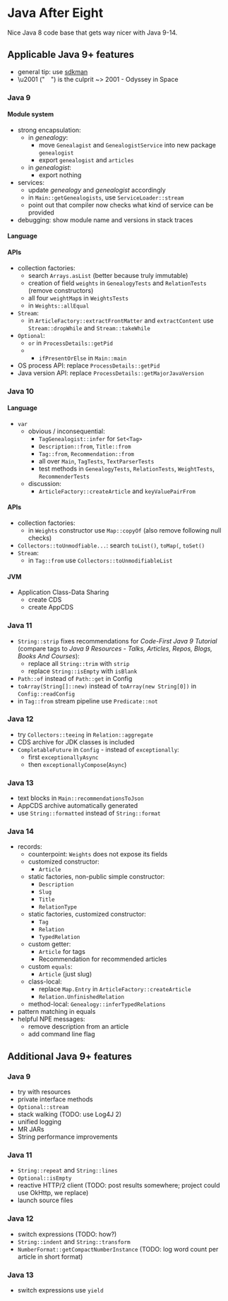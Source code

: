 # Java After Eight

Nice Java 8 code base that gets way nicer with Java 9-14.


## Applicable Java 9+ features

* general tip: use [sdkman](https://sdkman.io/)
* \u2001 (" ") is the culprit ~> 2001 - Odyssey in Space

### Java 9

#### Module system

* strong encapsulation:
	* in _genealogy_:
		* move `Genealagist` and `GenealogistService` into new package `genealogist`
		* export `genealogist` and `articles`
	* in _genealogist_:
		* export nothing
* services:
	* update _genealogy_ and _genealogist_ accordingly
	* in `Main::getGenealogists`, use `ServiceLoader::stream`
	* point out that compiler now checks what kind of service can be provided
* debugging: show module name and versions in stack traces

#### Language

#### APIs

* collection factories:
	* search `Arrays.asList` (better because truly immutable)
	* creation of field `weights` in `GenealogyTests` and `RelationTests` (remove constructors)
	* all four `weightMap`s in `WeightsTests`
	* in `Weights::allEqual`
* `Stream`:
	* in `ArticleFactory::extractFrontMatter` and `extractContent` use `Stream::dropWhile` and `Stream::takeWhile`
* `Optional`:
	* `or` in `ProcessDetails::getPid`
	* * `ifPresentOrElse` in `Main::main`
* OS process API: replace `ProcessDetails::getPid`
* Java version API: replace `ProcessDetails::getMajorJavaVersion`


### Java 10

#### Language

* `var`
	* obvious / inconsequential:
		* `TagGenealogist::infer` for `Set<Tag>`
		* `Description::from`, `Title::from`
		* `Tag::from`, `Recommendation::from`
		* all over `Main`, `TagTests`, `TextParserTests`
		* test methods in `GenealogyTests`, `RelationTests`, `WeightTests`, `RecommenderTests`
	* discussion:
		* `ArticleFactory::createArticle` and `keyValuePairFrom`

#### APIs

* collection factories:
	* in `Weights` constructor use `Map::copyOf` (also remove following null checks)
* `Collectors::toUnmodfiable...`: search `toList()`, `toMap(`, `toSet()`
* `Stream`:
	* in `Tag::from` use `Collectors::toUnmodifiableList`

#### JVM

* Application Class-Data Sharing
	* create CDS
	* create AppCDS

### Java 11

* `String::strip` fixes recommendations for _Code-First Java 9 Tutorial_ (compare tags to _Java 9 Resources - Talks, Articles, Repos, Blogs, Books And Courses_):
	* replace all `String::trim` with `strip`
	* replace `String::isEmpty` with `isBlank`
* `Path::of` instead of `Path::get` in Config
* `toArray(String[]::new)` instead of `toArray(new String[0])` in `Config::readConfig`
* in `Tag::from` stream pipeline use `Predicate::not`

### Java 12

* try `Collectors::teeing` in `Relation::aggregate`
* CDS archive for JDK classes is included
* `CompletableFuture` in `Config` - instead of `exceptionally`:
	* first `exceptionallyAsync​`
	* then `exceptionallyCompose​`(`Async`)

### Java 13

* text blocks in `Main::recommendationsToJson`
* AppCDS archive automatically generated
* use `String::formatted` instead of `String::format`

### Java 14

* records:
	* counterpoint: `Weights` does not expose its fields
	* customized constructor:
		* `Article`
	* static factories, non-public simple constructor:
		* `Description`
		* `Slug`
		* `Title`
		* `RelationType`
	* static factories, customized constructor:
		* `Tag`
		* `Relation`
		* `TypedRelation`
	* custom getter:
		* `Article` for tags
		* Recommendation for recommended articles
	* custom `equals`:
		* `Article` (just slug)
	* class-local:
		* replace `Map.Entry` in `ArticleFactory::createArticle`
		* `Relation.UnfinishedRelation`
	* method-local: `Genealogy::inferTypedRelations`
* pattern matching in equals
* helpful NPE messages:
	* remove description from an article
	* add command line flag


## Additional Java 9+ features

### Java 9

* try with resources
* private interface methods
* `Optional::stream`
* stack walking (TODO: use Log4J 2)
* unified logging
* MR JARs
* String performance improvements

### Java 11

* `String::repeat` and `String::lines`
* `Optional::isEmpty`
* reactive HTTP/2 client (TODO: post results somewhere; project could use OkHttp, we replace)
* launch source files

### Java 12

* switch expressions (TODO: how?)
* `String::indent` and `String::transform`
* `NumberFormat::getCompactNumberInstance` (TODO: log word count per article in short format)

### Java 13

* switch expressions use `yield`

